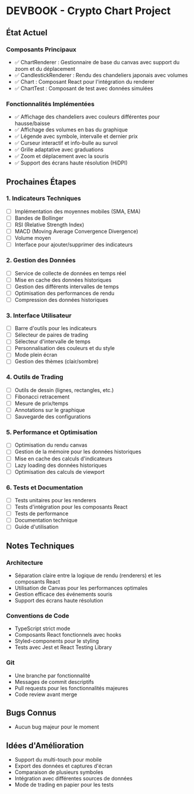 # DEVBOOK - Crypto Chart Project

## État Actuel

### Composants Principaux
- ✅ ChartRenderer : Gestionnaire de base du canvas avec support du zoom et du déplacement
- ✅ CandlestickRenderer : Rendu des chandeliers japonais avec volumes
- ✅ Chart : Composant React pour l'intégration du renderer
- ✅ ChartTest : Composant de test avec données simulées

### Fonctionnalités Implémentées
- ✅ Affichage des chandeliers avec couleurs différentes pour hausse/baisse
- ✅ Affichage des volumes en bas du graphique
- ✅ Légende avec symbole, intervalle et dernier prix
- ✅ Curseur interactif et info-bulle au survol
- ✅ Grille adaptative avec graduations
- ✅ Zoom et déplacement avec la souris
- ✅ Support des écrans haute résolution (HiDPI)

## Prochaines Étapes

### 1. Indicateurs Techniques
- [ ] Implémentation des moyennes mobiles (SMA, EMA)
- [ ] Bandes de Bollinger
- [ ] RSI (Relative Strength Index)
- [ ] MACD (Moving Average Convergence Divergence)
- [ ] Volume moyen
- [ ] Interface pour ajouter/supprimer des indicateurs

### 2. Gestion des Données
- [ ] Service de collecte de données en temps réel
- [ ] Mise en cache des données historiques
- [ ] Gestion des différents intervalles de temps
- [ ] Optimisation des performances de rendu
- [ ] Compression des données historiques

### 3. Interface Utilisateur
- [ ] Barre d'outils pour les indicateurs
- [ ] Sélecteur de paires de trading
- [ ] Sélecteur d'intervalle de temps
- [ ] Personnalisation des couleurs et du style
- [ ] Mode plein écran
- [ ] Gestion des thèmes (clair/sombre)

### 4. Outils de Trading
- [ ] Outils de dessin (lignes, rectangles, etc.)
- [ ] Fibonacci retracement
- [ ] Mesure de prix/temps
- [ ] Annotations sur le graphique
- [ ] Sauvegarde des configurations

### 5. Performance et Optimisation
- [ ] Optimisation du rendu canvas
- [ ] Gestion de la mémoire pour les données historiques
- [ ] Mise en cache des calculs d'indicateurs
- [ ] Lazy loading des données historiques
- [ ] Optimisation des calculs de viewport

### 6. Tests et Documentation
- [ ] Tests unitaires pour les renderers
- [ ] Tests d'intégration pour les composants React
- [ ] Tests de performance
- [ ] Documentation technique
- [ ] Guide d'utilisation

## Notes Techniques

### Architecture
- Séparation claire entre la logique de rendu (renderers) et les composants React
- Utilisation de Canvas pour les performances optimales
- Gestion efficace des événements souris
- Support des écrans haute résolution

### Conventions de Code
- TypeScript strict mode
- Composants React fonctionnels avec hooks
- Styled-components pour le styling
- Tests avec Jest et React Testing Library

### Git
- Une branche par fonctionnalité
- Messages de commit descriptifs
- Pull requests pour les fonctionnalités majeures
- Code review avant merge

## Bugs Connus
- Aucun bug majeur pour le moment

## Idées d'Amélioration
- Support du multi-touch pour mobile
- Export des données et captures d'écran
- Comparaison de plusieurs symboles
- Intégration avec différentes sources de données
- Mode de trading en papier pour les tests 